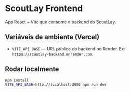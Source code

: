 
# ScoutLay Frontend

App React + Vite que consome o backend do ScoutLay.

## Variáveis de ambiente (Vercel)
- `VITE_API_BASE` — URL pública do backend no Render. Ex: `https://scoutlay-backend.onrender.com`.

## Rodar localmente
```bash
npm install
VITE_API_BASE=http://localhost:3000 npm run dev
```
